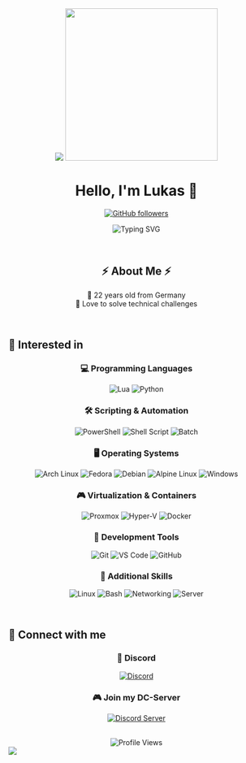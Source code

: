 <div align="center">
  <img src="https://capsule-render.vercel.app/api?type=waving&color=gradient&height=200&section=header&text=Welcome%20To%20My%20Profile&fontSize=50&animation=fadeIn"/>

  <img src="https://media.giphy.com/media/qgQUggAC3Pfv687qPC/giphy.gif" width="300"/>
  
  # Hello, I'm Lukas 👋
  
  [![GitHub followers](https://img.shields.io/github/followers/LukasSku?style=social)](https://github.com/LukasSku)
  
  <p align="center">
    <img src="https://readme-typing-svg.herokuapp.com?font=Fira+Code&pause=1000&color=70A5FD&center=true&vCenter=true&width=435&lines=rm+-rf+/*;" alt="Typing SVG" />
  </p>
</div>

<br/>

<div align="center">
  <h2>⚡ About Me ⚡</h2>

  <p align="center">
    👤 22 years old from Germany<br/>
    🔧 Love to solve technical challenges<br/>
  </p>
</div>

<br/>

## 🚀 Interested in

<div align="center">

### 💻 Programming Languages
![Lua](https://img.shields.io/badge/Lua-2C2D72?style=for-the-badge&logo=lua&logoColor=white)
![Python](https://img.shields.io/badge/Python-3776AB?style=for-the-badge&logo=python&logoColor=white)

### 🛠 Scripting & Automation
![PowerShell](https://img.shields.io/badge/PowerShell-5391FE?style=for-the-badge&logo=powershell&logoColor=white)
![Shell Script](https://img.shields.io/badge/Shell_Script-121011?style=for-the-badge&logo=gnu-bash&logoColor=white)
![Batch](https://img.shields.io/badge/Batch-4D4D4D?style=for-the-badge&logo=windows-terminal&logoColor=white)

### 🖥️ Operating Systems
![Arch Linux](https://img.shields.io/badge/Arch_Linux-1793D1?style=for-the-badge&logo=arch-linux&logoColor=white)
![Fedora](https://img.shields.io/badge/Fedora-294172?style=for-the-badge&logo=fedora&logoColor=white)
![Debian](https://img.shields.io/badge/Debian-A81D33?style=for-the-badge&logo=debian&logoColor=white)
![Alpine Linux](https://img.shields.io/badge/Alpine_Linux-0D597F?style=for-the-badge&logo=alpine-linux&logoColor=white)
![Windows](https://img.shields.io/badge/Windows-0078D6?style=for-the-badge&logo=windows&logoColor=white)

### 🎮 Virtualization & Containers
![Proxmox](https://img.shields.io/badge/Proxmox-E57000?style=for-the-badge&logo=proxmox&logoColor=white)
![Hyper-V](https://img.shields.io/badge/Hyper--V-0078D6?style=for-the-badge&logo=microsoft&logoColor=white)
![Docker](https://img.shields.io/badge/Docker-2496ED?style=for-the-badge&logo=docker&logoColor=white)

### 🔧 Development Tools
![Git](https://img.shields.io/badge/Git-F05032?style=for-the-badge&logo=git&logoColor=white)
![VS Code](https://img.shields.io/badge/VS_Code-007ACC?style=for-the-badge&logo=visual-studio-code&logoColor=white)
![GitHub](https://img.shields.io/badge/GitHub-181717?style=for-the-badge&logo=github&logoColor=white)

### 🌟 Additional Skills
![Linux](https://img.shields.io/badge/Linux-FCC624?style=for-the-badge&logo=linux&logoColor=black)
![Bash](https://img.shields.io/badge/Bash-4EAA25?style=for-the-badge&logo=gnu-bash&logoColor=white)
![Networking](https://img.shields.io/badge/Networking-00629B?style=for-the-badge&logo=cisco&logoColor=white)
![Server](https://img.shields.io/badge/Server-000000?style=for-the-badge&logo=windows-terminal&logoColor=white)

</div>

<br/>

## 🤝 Connect with me

<div align="center">

### 💬 Discord
[![Discord](https://img.shields.io/badge/lukas1803-7289DA?style=for-the-badge&logo=discord&logoColor=white)](https://discord.com/users/395304544315113472)

### 🎮 Join my DC-Server
[![Discord Server](https://discord.com/api/guilds/1274240998704287867/widget.png?style=banner2)](https://discord.gg/dQZEMmdTyD)

</div>

<br/>

<div align="center">
  <img src="https://komarev.com/ghpvc/?username=LukasSku&style=for-the-badge&color=blue" alt="Profile Views"/>
</div>

<img src="https://capsule-render.vercel.app/api?type=waving&color=gradient&height=100&section=footer"/>
